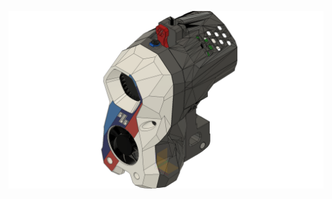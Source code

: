 ![alt text](https://github.com/PrintStructor/VORON-2.4/blob/main/Stealthburner%20BMW%20M-POWER%20Theme/Stealthburner_BMW_front.png?raw=true)
